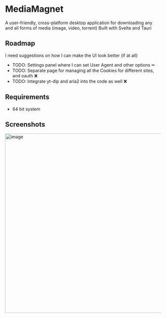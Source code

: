 # MediaMagnet
A user-friendly, cross-platform desktop application for downloading any and all forms of media (image, video, torrent)
Built with Svelte and Tauri

## Roadmap
I need suggestions on how I can make the UI look better (if at all)
- TODO: Settings panel where I can set User Agent and other options ➖
- TODO: Separate page for managing all the Cookies for different sites, and oauth ❌
- TODO: Integrate yt-dlp and aria2 into the code as well ❌

## Requirements
- 64 bit system

## Screenshots
<img width="752" height="582" alt="image" src="https://github.com/user-attachments/assets/58f8d898-ae07-4269-b2f0-0ce8f5211c53" />
